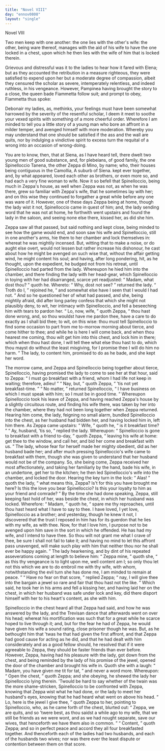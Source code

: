 ```yaml
---
title: "Novel VIII"
day: "ennov0808"
layout: "single"
---
```

<html>
 <head>
 </head>
 <body>
  <div id="nov0808" type="novella" who="fiammetta">
   <head>
    Novel VIII
   </head>
   <argument>
    <p>
     <milestone id="p08080001"/>
     <!--(i)-->
     Two men keep with one another: the one
	lies with the other's
	wife: the other, being ware thereof, manages with the
	aid of his wife to have the one locked in a chest, upon
	which he then lies with the wife of him that is locked
	therein.
     <!--(/i)-->
    </p>
   </argument>
   <div3 type="commentary" who="author">
    <p>
     <milestone id="p08080002"/>
     <!--(sc)-->
     Grievous
     <!--(/sc)-->
     and distressful was it to
      the ladies to hear how it fared
      with Elena; but as they accounted the retribution in a measure
      righteous, they were satisfied to expend upon her but a moderate
      degree of compassion, albeit they censured the scholar as severe,
      intemperately relentless, and indeed ruthless, in his vengeance.
      However, Pampinea having brought the story to a close, the queen
      bade Fiammetta follow suit; and prompt to obey, Fiammetta thus
      spoke:
    </p>
   </div3>
   <div3 type="commentary" who="fiammetta">
    <p>
     <milestone id="p08080003"/>
     Debonair my ladies, as, methinks, your feelings must have
	been somewhat harrowed by the severity of the resentful scholar, I
	deem it meet to soothe your vexed spirits with something of a more
	cheerful order. Wherefore I am minded to tell you a little story of
	a young man who bore an affront in a milder temper, and avenged
	himself with more moderation. Whereby you may understand that
	one should be satisfied if the ass and the wall are quits, nor by
	indulging a vindictive spirit to excess turn the requital of a wrong
	into an occasion of wrong-doing.
    </p>
   </div3>
   <p>
    <milestone id="p08080004"/>
    You are to know, then, that at Siena,
 as I have heard tell, there dwelt two young men of good substance,
 and, for plebeians, of good family, the one Spinelloccio Tanena, the
 other Zeppa di Mino, by name; who, their houses being contiguous
 in the Camollia,
    <note>
     A suburb of Siena.
    </note>
    <milestone id="p08080005"/>
    kept ever together, and, by
 what appeared, loved
 each other as brothers, or even more so, and had each a very fine
    <pb n="231"/>
    woman to wife.
    <milestone id="p08080006"/>
    Now it so befell that Spinelloccio, being much in
 Zeppa's house, as well when Zeppa was not, as when he was there,
 grew so familiar with Zeppa's wife, that he sometimes lay with her;
 and on this wise they continued to forgather a great while before any
 one was ware of it.
    <milestone id="p08080007"/>
    However, one of these days Zeppa being at
 home, though the lady wist it not, Spinelloccio came in quest of
 him; and, the lady sending word that he was not at home, he forthwith
 went upstairs and found the lady in the saloon, and seeing none
 else there, kissed her, as did she him.
   </p>
   <p>
    <milestone id="p08080008"/>
    Zeppa saw all that passed, but said nothing and kept close, being
 minded to see how the game would end, and soon saw his wife and
 Spinelloccio, still in one another's arms, hie them to her chamber and
 lock themselves in: whereat he was mightily incensed.
    <milestone id="p08080009"/>
    But, witting
 that to make a noise, or do aught else overt, would not lessen but
 rather increase his dishonour, he cast about how he might be avenged
 on such wise that, without the affair getting wind, he might content
 his soul; and having, after long pondering, hit, as he thought, upon
 the expedient, he budged not from his retreat, until Spinelloccio had
 parted from the lady.
    <milestone id="p08080010"/>
    Whereupon he hied him into the chamber,
 and there finding the lady with her head-gear, which Spinelloccio in
 toying with her had disarranged, scarce yet readjusted:
    <q direct="unspecified">
     Madam,
 what dost thou?
    </q>
    quoth he.
    <milestone id="p08080011"/>
    Whereto:
    <q direct="unspecified">
     Why, dost not see?
    </q>
    returned the lady.
    <milestone id="p08080012"/>
    <q direct="unspecified">
     Troth do I,
    </q>
    rejoined he,
    <q direct="unspecified">
     and somewhat else
 have I seen that I would I had not.
    </q>
    And so he questioned her of
 what had passed, and she, being mightily afraid, did after long parley
 confess that which she might not plausibly deny, to wit, her intimacy
 with Spinelloccio, and fell a beseeching him with tears to pardon her.
    <milestone id="p08080013"/>
    <q direct="unspecified">
     Lo, now, wife,
    </q>
    quoth Zeppa,
    <q direct="unspecified">
     thou hast done wrong, and, so thou
 wouldst have me pardon thee, have a care to do exactly as I shall bid
 thee; to wit, on this wise:
     <milestone id="p08080014"/>
     thou must tell Spinelloccio to find some
 occasion to part from me to-morrow morning about tierce, and come
 hither to thee; and while he is here I will come back, and when
 thou hearest me coming, thou wilt get him into this chest, and lock
 him in there; which when thou hast done, I will tell thee what else
 thou hast to do, which thou mayst do without the least misgiving,
 for I promise thee I will do him no harm.
    </q>
    The lady, to content
 him, promised to do as he bade, and she kept her word.
   </p>
   <p>
    <milestone id="p08080015"/>
    The morrow came, and Zeppa and Spinelloccio being together
    <pb n="232"/>
    about tierce, Spinelloccio, having promised the lady to come to see
 her at that hour, said to Zeppa:
    <q direct="unspecified">
     I must go breakfast with a
 friend, whom I had life not keep in waiting; therefore, adieu!
    </q>
    <milestone id="p08080016"/>
    <q direct="unspecified">
     Nay, but,
    </q>
    quoth Zeppa,
    <q direct="unspecified">
     'tis not yet breakfast-time.
    </q>
    <milestone id="p08080017"/>
    <q direct="unspecified">
     No
 matter,
    </q>
    returned Spinelloccio,
    <q direct="unspecified">
     I have business on which I must
 speak with him; so I must be in good time.
    </q>
    <milestone id="p08080018"/>
    Whereupon Spinelloccio
 took his leave of Zeppa, and having reached Zeppa's house by
 a slightly circuitous route, and finding his wife there, was taken by
 her into the chamber, where they had not been long together when
 Zeppa returned. Hearing him come, the lady, feigning no small
 alarm, bundled Spinelloccio into the chest, as her husband had bidden
 her, and having locked him in, left him there.
    <milestone id="p08080019"/>
    As Zeppa came
 upstairs:
    <q direct="unspecified">
     Wife,
    </q>
    quoth he,
    <q direct="unspecified">
     is it breakfast time?
    </q>
    <milestone id="p08080020"/>
    <q direct="unspecified">
     Ay, husband, 'tis so,
    </q>
    replied the lady.
    <milestone id="p08080021"/>
    Whereupon:
    <q direct="unspecified">
     Spinelloccio is
 gone to breakfast with a friend to-day,
    </q>
    quoth Zeppa,
    <q direct="unspecified">
     leaving his
 wife at home: get thee to the window, and call her, and bid her
 come and breakfast with us.
    </q>
    <milestone id="p08080022"/>
    The lady, whose fear for herself made
 her mighty obedient, did as her husband bade her; and after much
 pressing Spinelloccio's wife came to breakfast with them, though she
 was given to understand that her husband would not be of the company.
 So, she being come, Zeppa received her most affectionately,
 and taking her familiarly by the hand, bade his wife, in an undertone,
 get her to the kitchen; he then led Spinelloccio's wife into the
 chamber, and locked the door.
    <milestone id="p08080023"/>
    Hearing the key turn in the lock:
    <q direct="unspecified">
     Alas!
    </q>
    quoth the lady,
    <q direct="unspecified">
     what means this, Zeppa? Is't for this you
 have brought me here? Is this the love you bear Spinelloccio? Is
 this your loyalty to him as your friend and comrade?
    </q>
    <milestone id="p08080024"/>
    By the time
 she had done speaking, Zeppa, still keeping fast hold of her, was
 beside the chest, in which her husband was locked. Wherefore:
    <q direct="unspecified">
     Madam,
    </q>
    quoth he,
    <q direct="unspecified">
     spare me thy reproaches, until thou hast
 heard what I have to say to thee. I have loved, I yet love, Spinelloccio
 as a brother; and yesterday, though he knew it not, I discovered
 that the trust I reposed in him has for its guerdon that he
 lies with my wife, as with thee. Now, for that I love him, I purpose
 not to be avenged upon him save in the sort in which he
 offended. He has had my wife, and I intend to have thee.
     <milestone id="p08080025"/>
     So thou
 wilt not grant me what I crave of thee, be sure I shall not fail to
 take it; and having no mind to let this affront pass unavenged, will
     <pb n="233"/>
     make such play with him that neither thou nor he shall ever be
 happy again.
    </q>
    <milestone id="p08080026"/>
    The lady hearkening, and by dint of his repeated
 asseverations coming at length to believe him:
    <q direct="unspecified">
     Zeppa mine,
    </q>
    quoth she,
    <q direct="unspecified">
     as this thy vengeance is to light upon me, well content
 am I; so only thou let not this which we are to do embroil me with
 thy wife, with whom, notwithstanding the evil turn she has done
 me, I am minded to remain at peace.
    </q>
    <milestone id="p08080027"/>
    <q direct="unspecified">
     Have no fear on that
 score,
    </q>
    replied Zeppa;
    <q direct="unspecified">
     nay, I will give thee into the bargain a
 jewel so rare and fair that thou hast not the like.
    </q>
    Which said,
 he took her in his arms and fell a kissing her, and having laid her
 on the chest, in which her husband was safe under lock and key,
 did there disport himself with her to his heart's content, as she with
 him.
   </p>
   <p>
    <milestone id="p08080028"/>
    Spinelloccio in the chest heard all that Zeppa had said, and how
 he was answered by the lady, and the Trevisan dance that afterwards
 went on over his head; whereat his mortification was such that for
 a great while he scarce hoped to live through it; and, but for the fear
 he had of Zeppa, he would have given his wife a sound rating, close
 prisoner though he was.
    <milestone id="p08080029"/>
    But, as he bethought him that 'twas he
 that had given the first affront, and that Zeppa had good cause for
 acting as he did, and that he had dealt with him considerately and
 as a good fellow should, he resolved that if it were agreeable to
 Zeppa, they should be faster friends than ever before.
    <milestone id="p08080030"/>
    However,
 Zeppa, having had his pleasure with the lady, got down from the
 chest, and being reminded by the lady of his promise of the jewel,
 opened the door of the chamber and brought his wife in. Quoth
 she with a laugh:
    <q direct="unspecified">
     Madam, you have given me tit for tat,
    </q>
    and
 never a word more.
    <milestone id="p08080031"/>
    Whereupon:
    <q direct="unspecified">
     Open the chest,
    </q>
    quoth
 Zeppa; and she obeying, he shewed the lady her Spinelloccio lying
 therein.
    <milestone id="p08080032"/>
    'Twould be hard to say whether of the twain was the
 more shame-stricken, Spinelloccio to be confronted with Zeppa,
 knowing that Zeppa wist what he had done, or the lady to meet her
 husband's eyes, knowing that he had heard what went on above his
 head.
    <milestone id="p08080033"/>
    <q direct="unspecified">
     Lo, here is the jewel I give thee,
    </q>
    quoth Zeppa to her,
 pointing to Spinelloccio,
    <milestone id="p08080034"/>
    who, as he came forth of the chest, blurted
 out:
    <q direct="unspecified">
     Zeppa, we are quits, and so 'twere best, as thou saidst a while
 ago to my wife, that we still be friends as we were wont, and as we
 had nought separate, save our wives, that henceforth we have them
     <pb n="234"/>
     also in common.
    </q>
    <milestone id="p08080035"/>
    <q direct="unspecified">
     Content,
    </q>
    quoth Zeppa; and so in perfect
 peace and accord they all four breakfasted together. And thenceforth
 each of the ladies had two husbands, and each of the husbands two
 wives; nor was there ever the least dispute or contention between
 them on that score.
   </p>
  </div>
 </body>
</html>